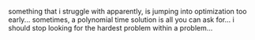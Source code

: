 something that i struggle with apparently, is jumping into optimization too early...
sometimes, a polynomial time solution is all you can ask for...
i should stop looking for the hardest problem within a problem...